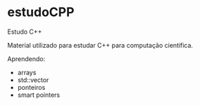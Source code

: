 # estudoCPP
Estudo C++

Material utilizado para estudar C++ para computação científica.

Aprendendo:

* arrays
* std::vector
* ponteiros
* smart pointers


